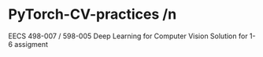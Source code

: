 # PyTorch-CV-practices /n
EECS 498-007 / 598-005 Deep Learning for Computer Vision
Solution for 1-6 assigment
